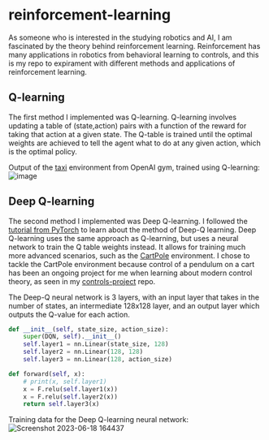 # reinforcement-learning
As someone who is interested in the studying robotics and AI, I am fascinated by the theory behind reinforcement learning. Reinforcement has many applications in robotics from behavioral learning to controls, and this is my repo to expirament with different methods and applications of reinforcement learning.

## Q-learning
The first method I implemented was Q-learning. Q-learning involves updating a table of (state,action) pairs with a function of the reward for taking that action at a given state. The Q-table is trained until the optimal weights are achieved to tell the agent what to do at any given action, which is the optimal policy.

Output of the [taxi](https://www.gymlibrary.dev/environments/toy_text/taxi/) environment from OpenAI gym, trained using Q-learning:
![image](https://github.com/OLeather/reinforcement-learning/assets/43189206/23b8e8f8-699d-4f1a-83c2-3a6db9dc58c2)

## Deep Q-learning
The second method I implemented was Deep Q-learning. I followed the [tutorial from PyTorch](https://pytorch.org/tutorials/intermediate/reinforcement_q_learning.html) to learn about the method of Deep-Q learning. Deep Q-learning uses the same approach as Q-learning, but uses a neural network to train the Q table weights instead. It allows for training much more advanced scenarios, such as the [CartPole](https://www.gymlibrary.dev/environments/classic_control/cart_pole/) environment. I chose to tackle the CartPole environment because control of a pendulum on a cart has been an ongoing project for me when learning about modern control theory, as seen in my [controls-project](https://github.com/OLeather?tab=repositories) repo.

The Deep-Q neural network is 3 layers, with an input layer that takes in the number of states, an intermediate 128x128 layer, and an output layer which outputs the Q-value for each action.
```python
def __init__(self, state_size, action_size):
    super(DQN, self).__init__()
    self.layer1 = nn.Linear(state_size, 128)
    self.layer2 = nn.Linear(128, 128)
    self.layer3 = nn.Linear(128, action_size)

def forward(self, x):
    # print(x, self.layer1)
    x = F.relu(self.layer1(x))
    x = F.relu(self.layer2(x))
    return self.layer3(x)
```

Training data for the Deep Q-learning neural network:
![Screenshot 2023-06-18 164437](https://github.com/OLeather/reinforcement-learning/assets/43189206/bd576abf-42c7-44dc-8ef8-859eb634ec71)
